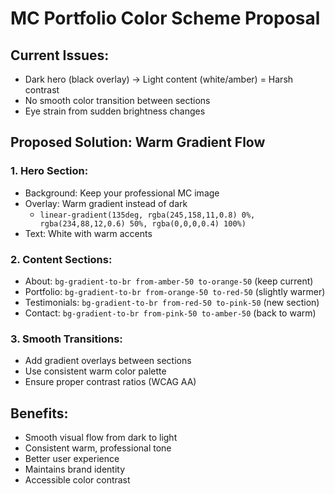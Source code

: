 # MC Portfolio Color Scheme Proposal

## Current Issues:
- Dark hero (black overlay) → Light content (white/amber) = Harsh contrast
- No smooth color transition between sections
- Eye strain from sudden brightness changes

## Proposed Solution: Warm Gradient Flow

### 1. Hero Section:
- Background: Keep your professional MC image
- Overlay: Warm gradient instead of dark
  - `linear-gradient(135deg, rgba(245,158,11,0.8) 0%, rgba(234,88,12,0.6) 50%, rgba(0,0,0,0.4) 100%)`
- Text: White with warm accents

### 2. Content Sections:
- About: `bg-gradient-to-br from-amber-50 to-orange-50` (keep current)
- Portfolio: `bg-gradient-to-br from-orange-50 to-red-50` (slightly warmer)
- Testimonials: `bg-gradient-to-br from-red-50 to-pink-50` (new section)
- Contact: `bg-gradient-to-br from-pink-50 to-amber-50` (back to warm)

### 3. Smooth Transitions:
- Add gradient overlays between sections
- Use consistent warm color palette
- Ensure proper contrast ratios (WCAG AA)

## Benefits:
- Smooth visual flow from dark to light
- Consistent warm, professional tone
- Better user experience
- Maintains brand identity
- Accessible color contrast
